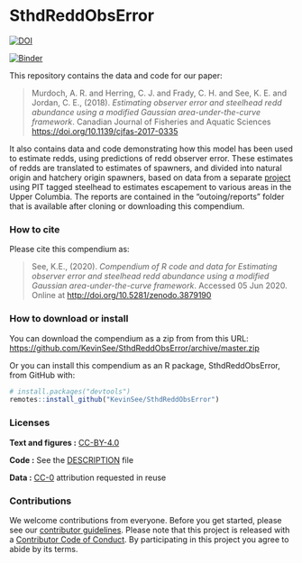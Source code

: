 
<!-- README.md is generated from README.Rmd. Please edit that file -->

# SthdReddObsError

[![DOI](https://zenodo.org/badge/236863843.svg)](https://zenodo.org/badge/latestdoi/236863843)

[![Binder](https://mybinder.org/badge_logo.svg)](https://mybinder.org/v2/gh///master?urlpath=rstudio)

This repository contains the data and code for our paper:

> Murdoch, A. R. and Herring, C. J. and Frady, C. H. and See, K. E. and
> Jordan, C. E., (2018). *Estimating observer error and steelhead redd
> abundance using a modified Gaussian area-under-the-curve framework*.
> Canadian Journal of Fisheries and Aquatic Sciences
> <https://doi.org/10.1139/cjfas-2017-0335>

It also contains data and code demonstrating how this model has been
used to estimate redds, using predictions of redd observer error. These
estimates of redds are translated to estimates of spawners, and divided
into natural origin and hatchery origin spawners, based on data from a
separate [project](https://github.com/KevinSee/DabomPriestRapidsSthd)
using PIT tagged steelhead to estimates escapement to various areas in
the Upper Columbia. The reports are contained in the “outoing/reports”
folder that is available after cloning or downloading this compendium.

### How to cite

Please cite this compendium as:

> See, K.E., (2020). *Compendium of R code and data for Estimating
> observer error and steelhead redd abundance using a modified Gaussian
> area-under-the-curve framework*. Accessed 05 Jun 2020. Online at
> <http://doi.org/10.5281/zenodo.3879190>

### How to download or install

You can download the compendium as a zip from from this URL:
<https://github.com/KevinSee/SthdReddObsError/archive/master.zip>

Or you can install this compendium as an R package, SthdReddObsError,
from GitHub with:

``` r
# install.packages("devtools")
remotes::install_github("KevinSee/SthdReddObsError")
```

### Licenses

**Text and figures :**
[CC-BY-4.0](http://creativecommons.org/licenses/by/4.0/)

**Code :** See the [DESCRIPTION](DESCRIPTION) file

**Data :** [CC-0](http://creativecommons.org/publicdomain/zero/1.0/)
attribution requested in reuse

### Contributions

We welcome contributions from everyone. Before you get started, please
see our [contributor guidelines](CONTRIBUTING.md). Please note that this
project is released with a [Contributor Code of Conduct](CONDUCT.md). By
participating in this project you agree to abide by its terms.
